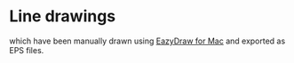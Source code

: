 # Line drawings

which have been manually drawn using [EazyDraw for Mac](http://eazydraw.com) and exported as EPS files.